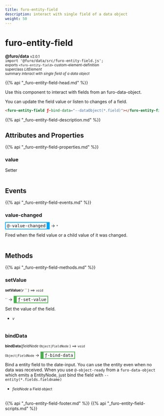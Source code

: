 ```yaml
---
title: furo-entity-field
description: interact with single field of a data object
weight: 50
---
```


# furo-entity-field
**@furo/data** <small>v2.0.1</small>
<br>`import '@furo/data/src/furo-entity-field.js';`<small>
<br>exports `<furo-entity-field>` custom-element-definition
<br>superclass *LitElement*</small>
<br><small>summary *interact with single field of a data object*</small>

{{% api "_furo-entity-field-head.md" %}}

Use this component to interact with fields from an furo-data-object.

You can update the field value or listen to changes of a field.

```html
<furo-entity-field ƒ-bind-data="--dataObject(*.field)"></furo-entity-field>
```

{{% api "_furo-entity-field-description.md" %}}


## Attributes and Properties
{{% api "_furo-entity-field-properties.md" %}}




### **value**
</small>

Setter
<br><br>

## Events
{{% api "_furo-entity-field-events.md" %}}

### **value-changed**
<span  style="border-width:2px 10px 2px 2px; border-style: solid;border-color:  rgb(2, 168, 244);font-family:monospace; padding:2px 4px;">@-value-changed</span>
→ <small>`*`</small>

 Fired when the field value or a child value of it was changed.
<br><br>

## Methods
{{% api "_furo-entity-field-methods.md" %}}


### **setValue**
<small>**setValue**(*v* `` ) ⟹ `void`</small>

<small>`` </small> →
<span  style="border-width:2px 2px 2px 10px; border-style: solid;border-color:  rgb(76, 175, 80);font-family:monospace; padding:2px 4px;">ƒ-set-value</span>

Set the value of the field.

- <small>*v* </small>
<br><br>


### **bindData**
<small>**bindData**(*fieldNode* `Object|FieldNode` ) ⟹ `void`</small>

<small>`Object|FieldNode` </small> →
<span  style="border-width:2px 2px 2px 10px; border-style: solid;border-color:  rgb(76, 175, 80);font-family:monospace; padding:2px 4px;">ƒ-bind-data</span>

Bind a entity field to the date-input. You can use the entity even when no data was received.
When you use `@-object-ready` from a `furo-data-object` which emits a EntityNode, just bind the field with `--entity(*.fields.fieldname)`

- <small>*fieldNode* a Field object</small>
<br><br>




{{% api "_furo-entity-field-footer.md" %}}
{{% api "_furo-entity-field-scripts.md" %}}
